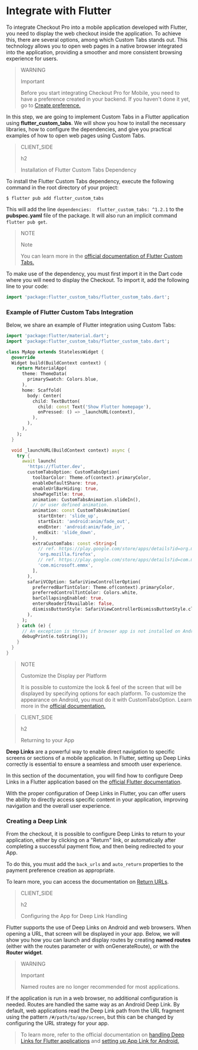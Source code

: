 # Integrate with Flutter

To integrate Checkout Pro into a mobile application developed with Flutter, you need to display the web checkout inside the application. To achieve this, there are several options, among which Custom Tabs stands out. This technology allows you to open web pages in a native browser integrated into the application, providing a smoother and more consistent browsing experience for users.

> WARNING
>
> Important
>
> Before you start integrating Checkout Pro for Mobile, you need to have a preference created in your backend. If you haven't done it yet, go to [Create preference.](/developers/en/docs/checkout-pro/integrate-preferences)

In this step, we are going to implement Custom Tabs in a Flutter application using **flutter_custom_tabs**. We will show you how to install the necessary libraries, how to configure the dependencies, and give you practical examples of how to open web pages using Custom Tabs.

> CLIENT_SIDE
>
> h2
>
> Installation of Flutter Custom Tabs Dependency

To install the Flutter Custom Tabs dependency, execute the following command in the root directory of your project:

```terminal
$ flutter pub add flutter_custom_tabs
```

This will add the line `dependencies:  flutter_custom_tabs: ^1.2.1` to the **pubspec.yaml** file of the package. It will also run an implicit command `flutter pub get`.

> NOTE
>
> Note
> 
> You can learn more in the [official documentation of Flutter Custom Tabs.](https://pub.dev/packages/flutter_custom_tabs)

To make use of the dependency, you must first import it in the Dart code where you will need to display the Checkout. To import it, add the following line to your code:

```dart
import 'package:flutter_custom_tabs/flutter_custom_tabs.dart';
```

### Example of Flutter Custom Tabs Integration

Below, we share an example of Flutter integration using Custom Tabs:

```dart
import 'package:flutter/material.dart';
import 'package:flutter_custom_tabs/flutter_custom_tabs.dart';

class MyApp extends StatelessWidget {
  @override
  Widget build(BuildContext context) {
    return MaterialApp(
      theme: ThemeData(
        primarySwatch: Colors.blue,
      ),
      home: Scaffold(
        body: Center(
          child: TextButton(
            child: const Text('Show Flutter homepage'),
            onPressed: () => _launchURL(context),
          ),
        ),
      ),
    );
  }

  void _launchURL(BuildContext context) async {
    try {
      await launch(
        'https://flutter.dev',
        customTabsOption: CustomTabsOption(
          toolbarColor: Theme.of(context).primaryColor,
          enableDefaultShare: true,
          enableUrlBarHiding: true,
          showPageTitle: true,
          animation: CustomTabsAnimation.slideIn(),
          // or user defined animation.
          animation: const CustomTabsAnimation(
            startEnter: 'slide_up',
            startExit: 'android:anim/fade_out',
            endEnter: 'android:anim/fade_in',
            endExit: 'slide_down',
          ),
          extraCustomTabs: const <String>[
            // ref. https://play.google.com/store/apps/details?id=org.mozilla.firefox
            'org.mozilla.firefox',
            // ref. https://play.google.com/store/apps/details?id=com.microsoft.emmx
            'com.microsoft.emmx',
          ],
        ),                    
        safariVCOption: SafariViewControllerOption(
          preferredBarTintColor: Theme.of(context).primaryColor,
          preferredControlTintColor: Colors.white,
          barCollapsingEnabled: true,
          entersReaderIfAvailable: false,
          dismissButtonStyle: SafariViewControllerDismissButtonStyle.close,        
        ),
      );
    } catch (e) {
      // An exception is thrown if browser app is not installed on Android device.
      debugPrint(e.toString());
    }
  }
}
```

> NOTE
>
> Customize the Display per Platform
>
> It is possible to customize the look & feel of the screen that will be displayed by specifying options for each platform. To customize the appearance on Android, you must do it with CustomTabsOption. Learn more in the [official documentation.](https://pub.dev/packages/flutter_custom_tabs)

> CLIENT_SIDE
>
> h2
>
> Returning to your App

**Deep Links** are a powerful way to enable direct navigation to specific screens or sections of a mobile application. In Flutter, setting up Deep Links correctly is essential to ensure a seamless and smooth user experience.

In this section of the documentation, you will find how to configure Deep Links in a Flutter application based on the [official Flutter documentation](https://docs.flutter.dev/ui/navigation/deep-linking?gclid=CjwKCAjwrranBhAEEiwAzbhNtSuZ4qnpJoRrs1AgJ8SzP80sc4EmZA3_VlFInWPQ-42suf1Wm31K9RoC0f4QAvD_BwE&gclsrc=aw.ds).

With the proper configuration of Deep Links in Flutter, you can offer users the ability to directly access specific content in your application, improving navigation and the overall user experience.

### Creating a Deep Link

From the checkout, it is possible to configure Deep Links to return to your application, either by clicking on a "Return" link, or automatically after completing a successful payment flow, and then being redirected to your App.

To do this, you must add the `back_urls` and `auto_return` properties to the payment preference creation as appropriate.

To learn more, you can access the documentation on [Return URLs](/developers/en/docs/checkout-pro/checkout-customization/user-interface/redirection).

> CLIENT_SIDE
>
> h2
>
> Configuring the App for Deep Link Handling

Flutter supports the use of Deep Links on Android and web browsers. When opening a URL, that screen will be displayed in your app. Below, we will show you how you can launch and display routes by creating **named routes** (either with the routes parameter or with onGenerateRoute), or with the **Router widget**.

> WARNING
>
> Important
>
> Named routes are no longer recommended for most applications.

If the application is run in a web browser, no additional configuration is needed. Routes are handled the same way as an Android Deep Link. By default, web applications read the Deep Link path from the URL fragment using the pattern `/#/path/to/app/screen`, but this can be changed by configuring the URL strategy for your app.

> To learn more, refer to the official documentation on [handling Deep Links for Flutter applications](https://medium.com/flutter-community/deep-links-and-flutter-applications-how-to-handle-them-properly-8c9865af9283) and [setting up App Link for Android.](https://docs.flutter.dev/cookbook/navigation/set-up-app-links)